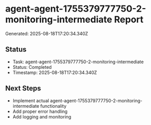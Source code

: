 # agent-agent-1755379777750-2-monitoring-intermediate Report

Generated: 2025-08-18T17:20:34.340Z

## Status
- Task: agent-agent-1755379777750-2-monitoring-intermediate
- Status: Completed
- Timestamp: 2025-08-18T17:20:34.340Z

## Next Steps
- Implement actual agent-agent-1755379777750-2-monitoring-intermediate functionality
- Add proper error handling
- Add logging and monitoring
